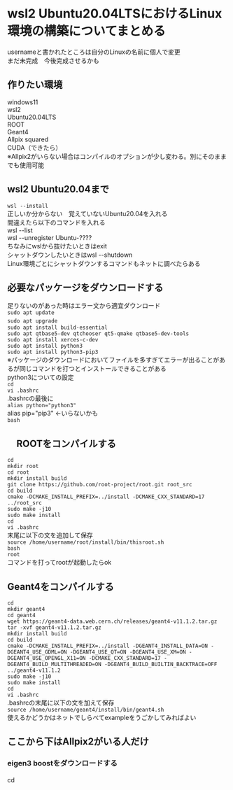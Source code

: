 # wsl2 Ubuntu20.04LTSにおけるLinux環境の構築についてまとめる  
usernameと書かれたところは自分のLinuxの名前に個人で変更  
まだ未完成　今後完成させるかも
## 作りたい環境  
windows11  
wsl2  
Ubuntu20.04LTS  
ROOT  
Geant4  
Allpix squared  
CUDA（できたら）  
※Allpix2がいらない場合はコンパイルのオプションが少し変わる。別にそのままでも使用可能  

## wsl2 Ubuntu20.04まで   
```wsl --install```  
正しいか分からない　覚えていないUbuntu20.04を入れる  
間違えたら以下のコマンドを入れる  
wsl --list  
wsl --unregister Ubuntu-????  
ちなみにwslから抜けたいときはexit  
シャットダウンしたいときはwsl --shutdown  
Linux環境ごとにシャットダウンするコマンドもネットに調べたらある  

## 必要なパッケージをダウンロードする  
足りないのがあった時はエラー文から適宜ダウンロード  
```sudo apt update```  
```sudo apt upgrade``` 　　  
```sudo apt install build-essential```    
```sudo apt qtbase5-dev qtchooser qt5-qmake qtbase5-dev-tools```    
```sudo apt install xerces-c-dev```    
```sudo apt install python3```    
```sudo apt install python3-pip3```    
※パッケージのダウンロードにおいてファイルを多すぎてエラーが出ることがあるが同じコマンドを打つとインストールできることがある  
python3についての設定  
```cd```  
```vi .bashrc```  
.bashrcの最後に  
```alias python="python3"```  
alias pip="pip3" <-いらないかも  
```bash```  

## 　ROOTをコンパイルする  
```cd```  
```mkdir root```  
```cd root```  
```mkdir install build```  
```git clone https://github.com/root-project/root.git root_src```  
```cd build```  
```cmake -DCMAKE_INSTALL_PREFIX=../install -DCMAKE_CXX_STANDARD=17 ../root_src```  
```sudo make -j10```  
```sudo make install```  
```cd```  
```vi .bashrc```  
末尾に以下の文を追加して保存  
```source /home/username/root/install/bin/thisroot.sh```  
```bash```  
```root```  
コマンドを打ってrootが起動したらok  
## Geant4をコンパイルする  
```cd```  
```mkdir geant4```  
```cd geant4```  
```wget https://geant4-data.web.cern.ch/releases/geant4-v11.1.2.tar.gz```  
```tar -xvf geant4-v11.1.2.tar.gz```  
```mkdir install build```  
```cd build```  
```cmake -DCMAKE_INSTALL_PREFIX=../install -DGEANT4_INSTALL_DATA=ON -DGEANT4_USE_GDML=ON -DGEANT4_USE_QT=ON -DGEANT4_USE_XM=ON -DGEANT4_USE_OPENGL_X11=ON -DCMAKE_CXX_STANDARD=17 -DGEANT4_BUILD_MULTITHREADED=ON -DGEANT4_BUILD_BUILTIN_BACKTRACE=OFF ../geant4-v11.1.2```  
```sudo make -j10```  
```sudo make install```  
```cd```  
```vi .bashrc```  
.bashrcの末尾に以下の文を加えて保存  
```source /home/username/geant4/install/bin/geant4.sh```  
使えるかどうかはネットでしらべてexampleをうごかしてみればよい  

## ここから下はAllpix2がいる人だけ　　
### eigen3 boostをダウンロードする　　

cd　　

